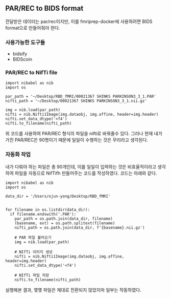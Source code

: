 ## PAR/REC to BIDS format

전달받은 데이터는 par/rec이지만, 이를 fmriprep-docker에 사용하려면 BIDS format으로 만들어줘야 한다.

### 사용가능한 도구들

* bidsify
* BIDScoin

### PAR/REC to NifTi file

~~~python3
import nibabel as nib
import os

par_path = '~/Desktop/RBD_fMRI/00021367 SHINKS PARKINSON3_3_1.PAR'
nifti_path = '~/Desktop/00021367 SHINKS PARKINSON3_3_1.nii.gz'

img = nib.load(par_path)
nifti = nib.Nifti1Image(img.dataobj, img.affine, header=img.header)
nifti.set_data_dtype('<f4')
nifti.to_filename(nifti_path)
~~~

위 코드를 사용하여 PAR/REC 형식의 파일을 nifti로 바꿔줄수 있다. 그러나 현재 내가 가진 PAR/REC은 90명이기 때문에 일일이 수행하는 것은 무리라고 생각된다.

### 자동화 작업

내가 다뤄야 하는 파일은 총 90개인데, 이를 일일이 입력하는 것은 비효율적이라고 생각하여 파일을 자동으로 NifTifh 만들어주는 코드를 작성하였다. 코드는 아래와 같다.

~~~python3
import nibabel as nib
import os

data_dir = '/Users/ojun-yong/Desktop/RBD_fMRI'


for filename in os.listdir(data_dir):
  if filename.endswith('.PAR'):
    par_path = os.path.join(data_dir, filename)
    (basename, ext) = os.path.splitext(filename)
    nifti_path = os.path.join(data_dir, f'{basename}.nii.gz')

    # PAR 파일 불러오기
    img = nib.load(par_path)

    # NIfTi 이미지 생성
    nifti = nib.Nifti1Image(img.dataobj, img.affine, header=img.header)
    nifti.set_data_dtype('<f4')

    # NIfTi 파일 저장
    nifti.to_filename(nifti_path)
~~~

실행해본 결과, 몇몇 파일은 제대로 전환되지 않았지마 일부는 작동하였다. 
